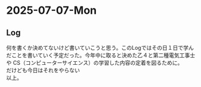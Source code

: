 # 2025-07-07-Mon
## Log
何を書くか決めてないけど書いていこうと思う。このLogではその日１日で学んだことを書いていく予定だった。今年中に取ると決めた乙４と第二種電気工事士や
CS（コンピューターサイエンス）の学習した内容の定着を図るために。<br>
だけども今日はそれをやらない<br>
以上。
